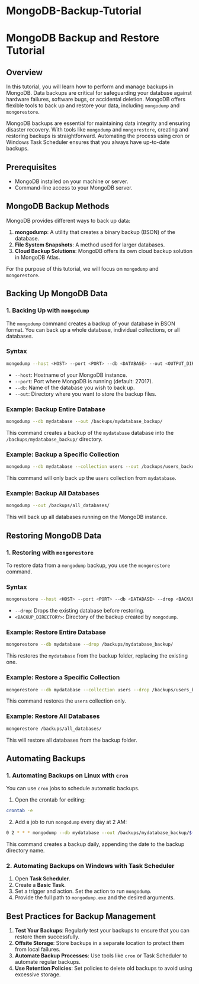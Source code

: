 # MongoDB-Backup-Tutorial


# MongoDB Backup and Restore Tutorial

## Overview

In this tutorial, you will learn how to perform and manage backups in MongoDB. Data backups are critical for safeguarding your database against hardware failures, software bugs, or accidental deletion. MongoDB offers flexible tools to back up and restore your data, including `mongodump` and `mongorestore`.

MongoDB backups are essential for maintaining data integrity and ensuring disaster recovery. With tools like `mongodump` and `mongorestore`, creating and restoring backups is straightforward. Automating the process using cron or Windows Task Scheduler ensures that you always have up-to-date backups.

## Prerequisites

- MongoDB installed on your machine or server.
- Command-line access to your MongoDB server.

## MongoDB Backup Methods

MongoDB provides different ways to back up data:
1. **mongodump**: A utility that creates a binary backup (BSON) of the database.
2. **File System Snapshots**: A method used for larger databases.
3. **Cloud Backup Solutions**: MongoDB offers its own cloud backup solution in MongoDB Atlas.

For the purpose of this tutorial, we will focus on `mongodump` and `mongorestore`.

## Backing Up MongoDB Data

### 1. Backing Up with `mongodump`

The `mongodump` command creates a backup of your database in BSON format. You can back up a whole database, individual collections, or all databases.

### Syntax

```bash
mongodump --host <HOST> --port <PORT> --db <DATABASE> --out <OUTPUT_DIRECTORY>
```

- `--host`: Hostname of your MongoDB instance.
- `--port`: Port where MongoDB is running (default: 27017).
- `--db`: Name of the database you wish to back up.
- `--out`: Directory where you want to store the backup files.

### Example: Backup Entire Database

```bash
mongodump --db mydatabase --out /backups/mydatabase_backup/
```

This command creates a backup of the `mydatabase` database into the `/backups/mydatabase_backup/` directory.

### Example: Backup a Specific Collection

```bash
mongodump --db mydatabase --collection users --out /backups/users_backup/
```

This command will only back up the `users` collection from `mydatabase`.

### Example: Backup All Databases

```bash
mongodump --out /backups/all_databases/
```

This will back up all databases running on the MongoDB instance.

## Restoring MongoDB Data

### 1. Restoring with `mongorestore`

To restore data from a `mongodump` backup, you use the `mongorestore` command.

### Syntax

```bash
mongorestore --host <HOST> --port <PORT> --db <DATABASE> --drop <BACKUP_DIRECTORY>
```

- `--drop`: Drops the existing database before restoring.
- `<BACKUP_DIRECTORY>`: Directory of the backup created by `mongodump`.

### Example: Restore Entire Database

```bash
mongorestore --db mydatabase --drop /backups/mydatabase_backup/
```

This restores the `mydatabase` from the backup folder, replacing the existing one.

### Example: Restore a Specific Collection

```bash
mongorestore --db mydatabase --collection users --drop /backups/users_backup/
```

This command restores the `users` collection only.

### Example: Restore All Databases

```bash
mongorestore /backups/all_databases/
```

This will restore all databases from the backup folder.

## Automating Backups

### 1. Automating Backups on Linux with `cron`

You can use `cron` jobs to schedule automatic backups.

1. Open the crontab for editing:

```bash
crontab -e
```

2. Add a job to run `mongodump` every day at 2 AM:

```bash
0 2 * * * mongodump --db mydatabase --out /backups/mydatabase_backup/$(date +\%F)
```

This command creates a backup daily, appending the date to the backup directory name.

### 2. Automating Backups on Windows with Task Scheduler

1. Open **Task Scheduler**.
2. Create a **Basic Task**.
3. Set a trigger and action. Set the action to run `mongodump`.
4. Provide the full path to `mongodump.exe` and the desired arguments.

## Best Practices for Backup Management

1. **Test Your Backups**: Regularly test your backups to ensure that you can restore them successfully.
2. **Offsite Storage**: Store backups in a separate location to protect them from local failures.
3. **Automate Backup Processes**: Use tools like `cron` or Task Scheduler to automate regular backups.
4. **Use Retention Policies**: Set policies to delete old backups to avoid using excessive storage.


